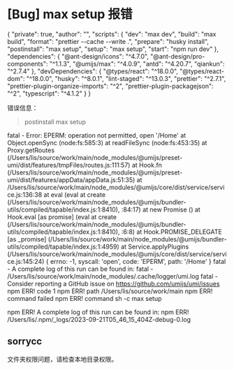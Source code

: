 # [Bug] max setup 报错

{
"private": true,
"author": "",
"scripts": {
"dev": "max dev",
"build": "max build",
"format": "prettier --cache --write .",
"prepare": "husky install",
"postinstall": "max setup",
"setup": "max setup",
"start": "npm run dev"
},
"dependencies": {
"@ant-design/icons": "^4.7.0",
"@ant-design/pro-components": "^1.1.3",
"@umijs/max": "^4.0.9",
"antd": "^4.20.7",
"qiankun": "^2.7.4"
},
"devDependencies": {
"@types/react": "^18.0.0",
"@types/react-dom": "^18.0.0",
"husky": "^8.0.1",
"lint-staged": "^13.0.3",
"prettier": "^2.7.1",
"prettier-plugin-organize-imports": "^2",
"prettier-plugin-packagejson": "^2",
"typescript": "^4.1.2"
}
}

错误信息：

> postinstall
> max setup

fatal - Error: EPERM: operation not permitted, open '/Home'
at Object.openSync (node:fs:585:3)
at readFileSync (node:fs:453:35)
at Proxy.getRoutes (/Users/lis/source/work/main/node_modules/@umijs/preset-umi/dist/features/tmpFiles/routes.js:111:57)
at Hook.fn (/Users/lis/source/work/main/node_modules/@umijs/preset-umi/dist/features/appData/appData.js:51:35)
at /Users/lis/source/work/main/node_modules/@umijs/core/dist/service/service.js:136:38
at eval (eval at create (/Users/lis/source/work/main/node_modules/@umijs/bundler-utils/compiled/tapable/index.js:1:8410), <anonymous>:84:17)
at new Promise (<anonymous>)
at Hook.eval [as promise] (eval at create (/Users/lis/source/work/main/node_modules/@umijs/bundler-utils/compiled/tapable/index.js:1:8410), <anonymous>:6:8)
at Hook.PROMISE_DELEGATE [as _promise] (/Users/lis/source/work/main/node_modules/@umijs/bundler-utils/compiled/tapable/index.js:1:4959)
at Service.applyPlugins (/Users/lis/source/work/main/node_modules/@umijs/core/dist/service/service.js:145:24) {
errno: -1,
syscall: 'open',
code: 'EPERM',
path: '/Home'
}
fatal - A complete log of this run can be found in:
fatal - /Users/lis/source/work/main/node_modules/.cache/logger/umi.log
fatal - Consider reporting a GitHub issue on https://github.com/umijs/umi/issues
npm ERR! code 1
npm ERR! path /Users/lis/source/work/main
npm ERR! command failed
npm ERR! command sh -c max setup

npm ERR! A complete log of this run can be found in:
npm ERR! /Users/lis/.npm/\_logs/2023-09-21T05_46_15_404Z-debug-0.log

## sorrycc

文件夹权限问题，请检查本地目录权限。
